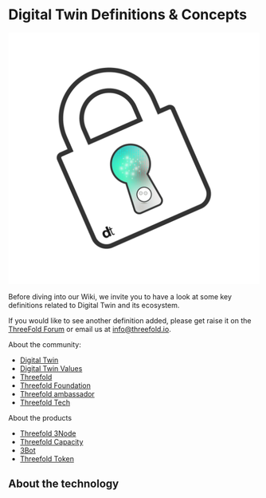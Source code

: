 # Digital Twin Definitions & Concepts 

![](img/header.png)

Before diving into our Wiki, we invite you to have a look at some key definitions related to Digital Twin and its ecosystem.

If you would like to see another definition added, please get raise it on the [ThreeFold Forum](https://forum.threefold.io/) or email us at info@threefold.io.

About the community: 

- [Digital Twin](definition_digitaltwin)
- [Digital Twin Values](digitaltwin_values)
- [Threefold](definition_threefold)
- [Threefold Foundation](definition_threefoldfoundation)
- [Threefold ambassador](threefold_ambassador)
- [Threefold Tech](threefold_tech)

About the products
- [Threefold 3Node](3node)
- [Threefold Capacity](threefold:threefold_capacity)
- [3Bot](definition_3bot)
- [Threefold Token](threefold:threefold_token)

About the technology
- 